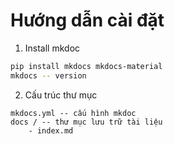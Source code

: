 # Hướng dẫn cài đặt
1. Install mkdoc
```bash
pip install mkdocs mkdocs-material
mkdocs -- version
```
2. Cấu trúc thư mục
```
mkdocs.yml -- cấu hình mkdoc
docs / -- thư mục lưu trữ tài liệu
    - index.md
```